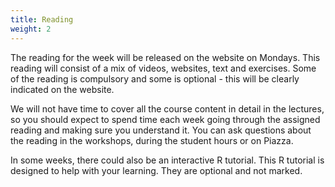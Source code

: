 ```yaml
---
title: Reading
weight: 2
---
```


The reading for the week will be released on the website on Mondays. This reading will consist of a mix of videos, websites, text and exercises. Some of the reading is compulsory and some is optional - this will be clearly indicated on the website. 

We will not have time to cover all the course content in detail in the lectures, so you should expect to spend time each week going through the assigned reading and making sure you understand it. You can ask questions about the reading in the workshops, during the student hours or on <a id="Piazza">Piazza</a>. 

In some weeks, there could also be an interactive R tutorial. This R tutorial is designed to help with your learning. They are optional and not marked. 